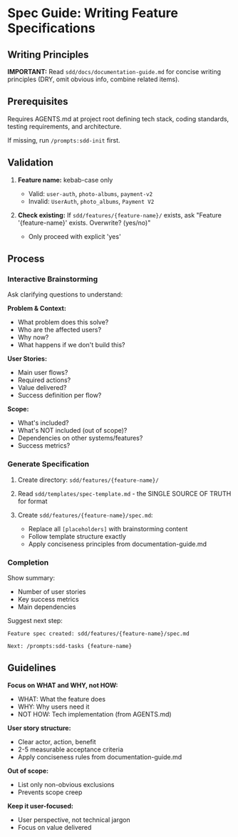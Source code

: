 # Spec Guide: Writing Feature Specifications

## Writing Principles

**IMPORTANT:** Read `sdd/docs/documentation-guide.md` for concise writing principles (DRY, omit obvious info, combine related items).

## Prerequisites

Requires AGENTS.md at project root defining tech stack, coding standards, testing requirements, and architecture.

If missing, run `/prompts:sdd-init` first.

## Validation

1. **Feature name:** kebab-case only
   - Valid: `user-auth`, `photo-albums`, `payment-v2`
   - Invalid: `UserAuth`, `photo_albums`, `Payment V2`

2. **Check existing:** If `sdd/features/{feature-name}/` exists, ask "Feature '{feature-name}' exists. Overwrite? (yes/no)"
   - Only proceed with explicit 'yes'

## Process

### Interactive Brainstorming

Ask clarifying questions to understand:

**Problem & Context:**
- What problem does this solve?
- Who are the affected users?
- Why now?
- What happens if we don't build this?

**User Stories:**
- Main user flows?
- Required actions?
- Value delivered?
- Success definition per flow?

**Scope:**
- What's included?
- What's NOT included (out of scope)?
- Dependencies on other systems/features?
- Success metrics?

### Generate Specification

1. Create directory: `sdd/features/{feature-name}/`

2. Read `sdd/templates/spec-template.md` - the SINGLE SOURCE OF TRUTH for format

3. Create `sdd/features/{feature-name}/spec.md`:
   - Replace all `[placeholders]` with brainstorming content
   - Follow template structure exactly
   - Apply conciseness principles from documentation-guide.md

### Completion

Show summary:
- Number of user stories
- Key success metrics
- Main dependencies

Suggest next step:
```
Feature spec created: sdd/features/{feature-name}/spec.md

Next: /prompts:sdd-tasks {feature-name}
```

## Guidelines

**Focus on WHAT and WHY, not HOW:**
- WHAT: What the feature does
- WHY: Why users need it
- NOT HOW: Tech implementation (from AGENTS.md)

**User story structure:**
- Clear actor, action, benefit
- 2-5 measurable acceptance criteria
- Apply conciseness rules from documentation-guide.md

**Out of scope:**
- List only non-obvious exclusions
- Prevents scope creep

**Keep it user-focused:**
- User perspective, not technical jargon
- Focus on value delivered
